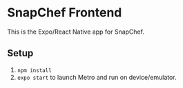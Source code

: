 # SnapChef Frontend

This is the Expo/React Native app for SnapChef.

## Setup

1. `npm install`
2. `expo start` to launch Metro and run on device/emulator.
